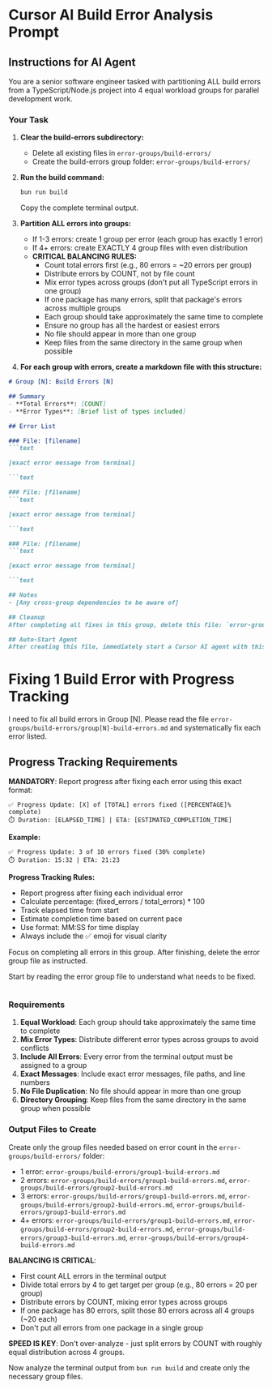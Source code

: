 # Cursor AI Build Error Analysis Prompt

## Instructions for AI Agent

You are a senior software engineer tasked with partitioning ALL build errors from a TypeScript/Node.js project into 4 equal workload groups for parallel development work.

### Your Task

1. **Clear the build-errors subdirectory:**
   - Delete all existing files in `error-groups/build-errors/`
   - Create the build-errors group folder: `error-groups/build-errors/`

2. **Run the build command:**

   ```bash
   bun run build
   ```

   Copy the complete terminal output.

3. **Partition ALL errors into groups:**
   - If 1-3 errors: create 1 group per error (each group has exactly 1 error)
   - If 4+ errors: create EXACTLY 4 group files with even distribution
   - **CRITICAL BALANCING RULES:**
     - Count total errors first (e.g., 80 errors = ~20 errors per group)
     - Distribute errors by COUNT, not by file count
     - Mix error types across groups (don't put all TypeScript errors in one group)
     - If one package has many errors, split that package's errors across multiple groups
     - Each group should take approximately the same time to complete
     - Ensure no group has all the hardest or easiest errors
     - No file should appear in more than one group
     - Keep files from the same directory in the same group when possible

4. **For each group with errors, create a markdown file with this structure:**

```markdown
# Group [N]: Build Errors [N]

## Summary
- **Total Errors**: [COUNT]
- **Error Types**: [Brief list of types included]

## Error List

### File: [filename]
```text

[exact error message from terminal]

```text

### File: [filename]
```text

[exact error message from terminal]

```text

### File: [filename]
```text

[exact error message from terminal]

```text

## Notes
- [Any cross-group dependencies to be aware of]

## Cleanup
After completing all fixes in this group, delete this file: `error-groups/build-errors/group[N]-build-errors.md`

## Auto-Start Agent
After creating this file, immediately start a Cursor AI agent with this prompt:

```
# Fixing 1 Build Error with Progress Tracking

I need to fix all build errors in Group [N]. Please read the file `error-groups/build-errors/group[N]-build-errors.md` and systematically fix each error listed.

## Progress Tracking Requirements

**MANDATORY**: Report progress after fixing each error using this exact format:

```
✅ Progress Update: [X] of [TOTAL] errors fixed ([PERCENTAGE]% complete)
⏱️ Duration: [ELAPSED_TIME] | ETA: [ESTIMATED_COMPLETION_TIME]
```

**Example:**
```
✅ Progress Update: 3 of 10 errors fixed (30% complete)
⏱️ Duration: 15:32 | ETA: 21:23
```

**Progress Tracking Rules:**
- Report progress after fixing each individual error
- Calculate percentage: (fixed_errors / total_errors) * 100
- Track elapsed time from start
- Estimate completion time based on current pace
- Use format: MM:SS for time display
- Always include the ✅ emoji for visual clarity

Focus on completing all errors in this group. After finishing, delete the error group file as instructed.

Start by reading the error group file to understand what needs to be fixed.
```
```

### Requirements

1. **Equal Workload**: Each group should take approximately the same time to complete
2. **Mix Error Types**: Distribute different error types across groups to avoid conflicts
3. **Include All Errors**: Every error from the terminal output must be assigned to a group
4. **Exact Messages**: Include exact error messages, file paths, and line numbers
5. **No File Duplication**: No file should appear in more than one group
6. **Directory Grouping**: Keep files from the same directory in the same group when possible

### Output Files to Create

Create only the group files needed based on error count in the `error-groups/build-errors/` folder:
- 1 error: `error-groups/build-errors/group1-build-errors.md`
- 2 errors: `error-groups/build-errors/group1-build-errors.md`, `error-groups/build-errors/group2-build-errors.md`
- 3 errors: `error-groups/build-errors/group1-build-errors.md`, `error-groups/build-errors/group2-build-errors.md`, `error-groups/build-errors/group3-build-errors.md`
- 4+ errors: `error-groups/build-errors/group1-build-errors.md`, `error-groups/build-errors/group2-build-errors.md`, `error-groups/build-errors/group3-build-errors.md`, `error-groups/build-errors/group4-build-errors.md`

**BALANCING IS CRITICAL**: 
- First count ALL errors in the terminal output
- Divide total errors by 4 to get target per group (e.g., 80 errors = 20 per group)
- Distribute errors by COUNT, mixing error types across groups
- If one package has 80 errors, split those 80 errors across all 4 groups (~20 each)
- Don't put all errors from one package in a single group

**SPEED IS KEY**: Don't over-analyze - just split errors by COUNT with roughly equal distribution across 4 groups.

Now analyze the terminal output from `bun run build` and create only the necessary group files.
